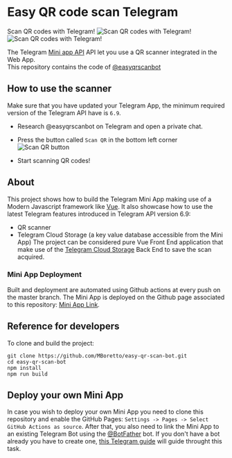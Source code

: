 # Easy QR code scan Telegram
Scan QR codes with Telegram!
![Scan QR codes with Telegram!](images/easyqrscanbot.jpg) ![Scan QR codes with Telegram!](images/qrscanner.jpg) 

The Telegram [Mini app API](https://core.telegram.org/bots/webapps) API let you use a QR scanner integrated in the Web App.  
This repository contains the code of [@easyqrscanbot](https://t.me/easyqrscanbot)

## How to use the scanner
Make sure that you have updated your Telegram App, the minimum required version of the Telegram API have is `6.9`.

- Research @easyqrscanbot on Telegram and open a private chat.
- Press the button called `Scan QR` in the bottom left corner
![Scan QR button](images/startover.jpg)

- Start scanning QR codes!


## About
This project shows how to build the Telegram Mini App making use of a Modern Javascript framework like [Vue](https://vuejs.org/).
It also showcase how to use the latest Telegram features introduced in Telegram API version 6.9:
- QR scanner 
- Telegram Cloud Storage (a key value database accessible from the Mini App)
The project can be considered pure Vue Front End application that make use of the [Telegram Cloud Storage](https://core.telegram.org/bots/webapps#cloudstorage) Back End to save the scan acquired.

### Mini App Deployment
Built and deployment are automated using Github actions at every push on the master branch. 
The Mini App is deployed on the Github page associated to this repository: [Mini App Link](https://mboretto.github.io/easy-qr-scan-bot/).

## Reference for developers
To clone and build the project:

    git clone https://github.com/MBoretto/easy-qr-scan-bot.git
    cd easy-qr-scan-bot
    npm install
    npm run build


## Deploy your own Mini App
In case you wish to deploy your own Mini App you need to clone this repository and enable the GitHub Pages: `Settings -> Pages -> Select GitHub Actions as source`.
After that, you also need to link the Mini App to an existing Telegram Bot using the [@BotFather](https://t.me/BotFather) bot. 
If you don't have a bot already you have to create one, [this Telegram guide](https://core.telegram.org/bots/features#botfather) will guide throught this task.
